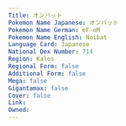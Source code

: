 ```yaml
---
﻿Title: オンバット
Pokemon Name Japanese: オンバット
Pokemon Name German: eF-eM
Pokemon Name English: Noibat
Language Card: Japanese
National Dex Number: 714
Region: Kalos
Regional Form: false
Additional Form: false
Mega: false
Gigantamax: false
Cover: false
Link: 
Owned: 
---
```

